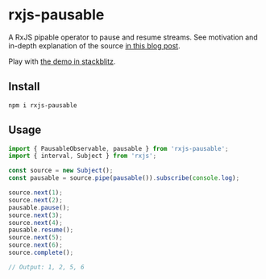 # rxjs-pausable

A RxJS pipable operator to pause and resume streams. See motivation and in-depth explanation of the source [in this blog post](//TODO).

Play with [the demo in stackblitz](//demo).

## Install

```
npm i rxjs-pausable
```

## Usage

```typescript
import { PausableObservable, pausable } from 'rxjs-pausable';
import { interval, Subject } from 'rxjs';

const source = new Subject();
const pausable = source.pipe(pausable()).subscribe(console.log);

source.next(1);
source.next(2);
pausable.pause();
source.next(3);
source.next(4);
pausable.resume();
source.next(5);
source.next(6);
source.complete();

// Output: 1, 2, 5, 6
```
